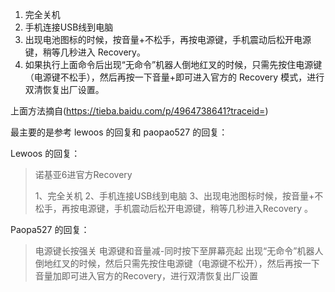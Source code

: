 1. 完全关机
2. 手机连接USB线到电脑
3. 出现电池图标的时候，按音量+不松手，再按电源键，手机震动后松开电源键，稍等几秒进入 Recovery。
4. 如果执行上面命令后出现“无命令”机器人倒地红叉的时候，只需先按住电源键（电源键不松手），然后再按一下音量+即可进入官方的 Recovery 模式，进行双清恢复出厂设置。

上面方法摘自(https://tieba.baidu.com/p/4964738641?traceid=)

最主要的是参考 lewoos 的回复和 paopao527 的回复：

Lewoos 的回复：

> 诺基亚6进官方Recovery
>
>
> 1、完全关机
> 2、手机连接USB线到电脑
> 3、出现电池图标时候，按音量+不松手，再按电源键，手机震动后松开电源键，稍等几秒进入Recovery 。

Paopa527 的回复：

> 电源键长按强关
> 电源键和音量减-同时按下至屏幕亮起
> 出现“无命令”机器人倒地红叉的时候，然后只需先按住电源键（电源键不松开），然后再按一下 音量加即可进入官方的Recovery，进行双清恢复出厂设置